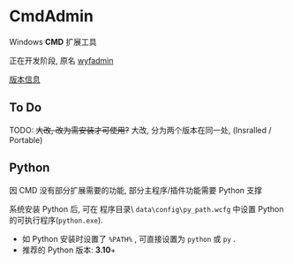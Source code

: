 # CmdAdmin

Windows **CMD** 扩展工具

正在开发阶段, 原名 [wyfadmin](https://github.com/wyf9/wyfadmin_old)

[版本信息](./_VersInfo/README.md)

## To Do
TODO: <del>大改, 改为需安装才可使用?</del>
大改, 分为两个版本在同一处, (Insralled / Portable)

## Python

因 CMD 没有部分扩展需要的功能, 部分主程序/插件功能需要 Python 支撑

系统安装 Python 后, 可在 程序目录\ ```data\config\py_path.wcfg``` 中设置 Python 的可执行程序(```python.exe```).

- 如 Python 安装时设置了 ```%PATH%``` , 可直接设置为 ```python``` 或 ```py``` .
- 推荐的 Python 版本: **3.10**+
